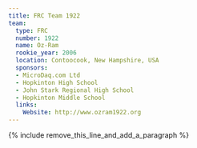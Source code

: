 ```yaml
---
title: FRC Team 1922
team:
  type: FRC
  number: 1922
  name: Oz-Ram
  rookie_year: 2006
  location: Contoocook, New Hampshire, USA
  sponsors:
  - MicroDaq.com Ltd
  - Hopkinton High School
  - John Stark Regional High School
  - Hopkinton Middle School
  links:
    Website: http://www.ozram1922.org
---
```


{% include remove_this_line_and_add_a_paragraph %}